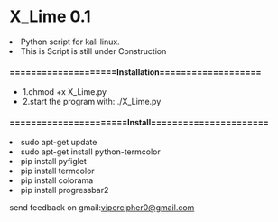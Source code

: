 # X_Lime 0.1
<li><p1>Python script for kali linux.</p1></li>
<li><p1>This is Script is still under Construction</p1></li>

<h4>====================Installation===================</h4>                                          
<ul>
  <li>1.chmod +x X_Lime.py</li>
  <li>2.start the program with: ./X_Lime.py</li>
</ul>
<h4>======================Install======================</h4>                                
<li><p1>sudo apt-get update</p1></li>                                            
<li><p1>sudo apt-get install python-termcolor</p1></li>
<li><p1>pip install pyfiglet</p1></li>
<li><p1>pip install termcolor</p1></li>
<li><p1>pip install colorama</p1></li>
<li><p1>pip install progressbar2</p1></li>

<p1>send feedback on gmail:vipercipher0@gmail.com</p1>
